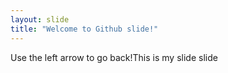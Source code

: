 ```yaml
---
layout: slide
title: "Welcome to Github slide!"
---
```

Use the left arrow to go back!This is my slide slide
